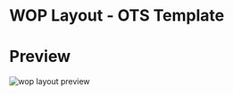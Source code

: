 # WOP Layout - OTS Template

# Preview
![wop layout preview](https://github.com/pedrogiampietro/ots_layouts/blob/WOP/preview.png)
